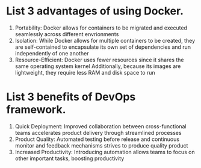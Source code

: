 # List 3 advantages of using Docker. 
1. Portability: Docker allows for containers to be migrated and executed seamlessly across different envrionments
2. Isolation: While Docker allows for multiple containers to be created, they are self-contained to encapsulate its own set of dependencies
   and run independently of one another
3. Resource-Efficient: Docker uses fewer resources since it shares the same operating system kernel 
   Additionally, because its images are lightweight, they require less RAM and disk space to run

# List 3 benefits of DevOps framework.
1. Quick Deployment: Improved collaboration between cross-functional teams accelerates product delivery through streamlined processes 
2. Product Quality: Automated testing before release and continuous monitor and feedback mechanisms strives to produce quality product
3. Increased Productivity: Introducing automation allows teams to focus on other important tasks, boosting productivity
